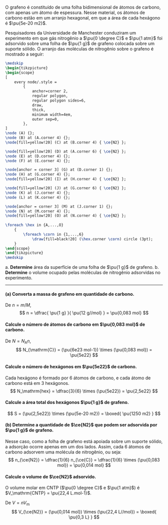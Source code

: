 O grafeno é constituído de uma folha bidimensional de átomos de carbono, com apenas um átomo de espessura. Nesse material, os átomos de carbono estão em um arranjo hexagonal, em que a área de cada hexágono é $\pu{5e-20 m2}$.

Pesquisadores da Universidade de Manchester conduziram um experimento em que gás nitrogênio a $\pu{0 \degree C}$ e $\pu{1 atm}$ foi adsorvido sobre uma folha de $\pu{1 g}$ de grafeno colocada sobre um suporte sólido. O arranjo das moléculas de nitrogênio sobre o grafeno é mostrado a seguir:

```latex
\medskip
\begin{tikzpicture}
\begin{scope}
[
    every node/.style =
        {
            anchor=corner 2,
            regular polygon, 
            regular polygon sides=6,
            draw,
            thick,
            minimum width=4em,
            outer sep=0,
        },
]
\node (A) {};
\node (B) at (A.corner 4) {};
\node[fill=yellow!20] (C) at (B.corner 4) { \ce{N2} };

\node[fill=yellow!20] (D) at (A.corner 6) { \ce{N2} };
\node (E) at (D.corner 4) {};
\node (F) at (E.corner 4) {};

\node[anchor = corner 3] (G) at (D.corner 1) {};
\node (H) at (G.corner 4) {};
\node[fill=yellow!20] (I) at (H.corner 4) { \ce{N2} };

\node[fill=yellow!20] (J) at (G.corner 6) { \ce{N2} };
\node (K) at (J.corner 4) {};
\node (L) at (K.corner 4) {};

\node[anchor = corner 3] (M) at (J.corner 1) {};
\node (N) at (M.corner 4) {};
\node[fill=yellow!20] (O) at (N.corner 4) { \ce{N2} };
    
\foreach \hex in {A,...,O}
    {
        \foreach \corn in {1,...,6}
            \draw[fill=black!20] (\hex.corner \corn) circle (3pt); 
    }
\end{scope}
\end{tikzpicture}
\medskip
```

a. **Determine** área da superfície de uma folha de $\pu{1 g}$ de grafeno.
b. **Determine** o volume ocupado pelas moléculas de nitrogênio adsorvidas no experimento.

---

#### **(a)** Converta a massa de grafeno em quantidade de carbono.

De $n = m/M$,
$$
    n = \dfrac{ \pu{1 g} }{ \pu{12 g//mol} } = \pu{0,083 mol}
$$
#### Calcule o número de átomos de carbono em $\pu{0,083 mol}$ de carbono.

De $N = N_\mathrm{A} n$,
$$
    N_{\mathrm{C}} = (\pu{6e23 mol-1}) \times (\pu{0,083 mol}) = \pu{5e22}
$$

#### Calcule o número de hexágonos em $\pu{5e22}$ de carbono.

Cada hexágono é formado por 6 átomos de carbono, e cada átomo de carbono está em 3 hexágonos.
$$
    N_\mathrm{hex} = \dfrac{3}{6} \times (\pu{5e22}) = \pu{2,5e22}
$$

#### Calcule a área total dos hexágonos $\pu{1 g}$ de grafeno.

$$
    S = (\pu{2,5e22}) \times (\pu{5e-20 m2}) 
        = \boxed{ \pu{1250 m2} }
$$

#### **(b)** Determine a quantidade de $\ce{N2}$ que podem ser adsorvida por $\pu{1 g}$ de grafeno.

Nesse caso, como a folha de grafeno está apoiada sobre um suporte sólido, a adsorção ocorre apenas em um dos lados. Assim, cada 6 átomos de carbono adsorvem uma molécula de nitrogênio, ou seja:
$$
    n_{\ce{N2}} = \dfrac{1}{6} n_{\ce{C}} = \dfrac{1}{6} \times (\pu{0,083 mol}) = \pu{0,014 mol}
$$

#### Calcule o volume de $\ce{N2}$ adsorvido.

O volume molar em CNTP ($\pu{0 \degree C}$ e $\pu{1 atm}$) é $V_\mathrm{CNTP} = \pu{22,4 L.mol-1}$. 

De $V = n V_\mathrm{m}$
$$
    V_{\ce{N2}} = (\pu{0,014 mol}) \times (\pu{22,4 L//mol}) = \boxed{ \pu{0,3 L} }
$$

